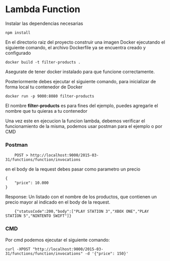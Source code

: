 # Lambda Function

Instalar las dependencias necesarias

```
npm install
```

En el directorio raiz del proyecto construir una imagen Docker ejecutando el siguiente comando, el archivo Dockerfile ya se encuentra creado y configurado
```
docker build -t filter-products .
```
Asegurate de tener docker instalado para que funcione correctamente.

Posteriormente debes ejecutar el siguiente comando, para inicializar de forma local tu contenedor de Docker
```
docker run -p 9000:8080 filter-products
```
El nombre **filter-products** es para fines del ejemplo, puedes agregarle el nombre que tu quieras a tu contenedor

Una vez este en ejecucion la funcion lambda, debemos verificar el funcionamiento de la misma, podemos usar postman para el ejemplo o por CMD
### Postman
```
    POST > http://localhost:9000/2015-03-31/functions/function/invocations
```
en el body de la request debes pasar como parametro un precio
```
{
    "price": 10.000
}
```
Response:
Un listado con el nombre de los productos, que contienen un precio mayor al indicado en el body de la request.
```
    {"statusCode":200,"body":["PLAY STATION 3","XBOX ONE","PLAY STATION 5","NINTENTO SWIFT"]}
```
### CMD

Por cmd podemos ejecutar el siguiente comando:
```
curl -XPOST "http://localhost:9000/2015-03-31/functions/function/invocations" -d '{"price": 150}'
```

